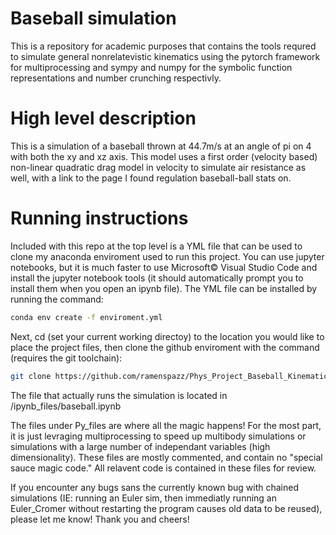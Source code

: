 # Baseball simulation
This is a repository for academic purposes that contains the tools requred to simulate general nonrelatevistic kinematics using the pytorch framework for multiprocessing and sympy and numpy for the symbolic function representations and number crunching respectivly.

# High level description
This is a simulation of a baseball thrown at 44.7m/s at an angle of pi on 4 with both the xy and xz axis. This model uses a first order (velocity based) non-linear quadratic drag model in velocity to simulate air resistance as well, with a link to the page I found regulation baseball-ball stats on. 

# Running instructions

Included with this repo at the top level is a YML file that can be used to clone my anaconda enviroment used to run this project. You can use jupyter notebooks, but it is much faster to use Microsoft© Visual Studio Code and install the jupyter notebook tools (it should automatically prompt you to install them when you open an ipynb file). The YML file can be installed by running the command:

```BASH
conda env create -f enviroment.yml
```
Next, cd (set your current working directoy) to the location you would like to place the project files, then clone the github enviroment with the command (requires the git toolchain):

```BASH
git clone https://github.com/ramenspazz/Phys_Project_Baseball_Kinematics
```

The file that actually runs the simulation is located in <project directory>/ipynb_files/baseball.ipynb
  
The files under Py_files are where all the magic happens! For the most part, it is just levraging multiprocessing to speed up multibody simulations or simulations with a large number of independant variables (high dimensionality). These files are mostly commented, and contain no "special sauce magic code." All relavent code is contained in these files for review.
  
If you encounter any bugs sans the currently known bug with chained simulations (IE: running an Euler sim, then immediatly running an Euler_Cromer without restarting the program causes old data to be reused), please let me know! Thank you and cheers!
